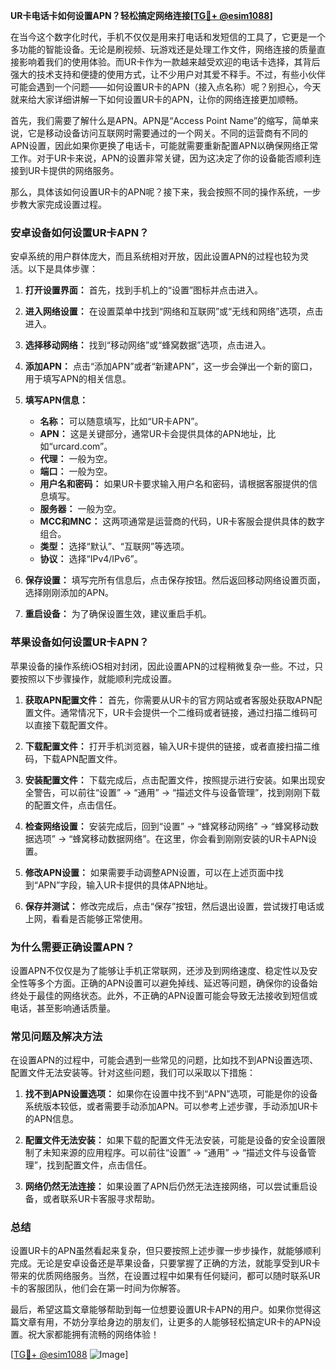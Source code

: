 **UR卡电话卡如何设置APN？轻松搞定网络连接[[TG💪+ @esim1088](https://t.me/s/esim1088)]**

在当今这个数字化时代，手机不仅仅是用来打电话和发短信的工具了，它更是一个多功能的智能设备。无论是刷视频、玩游戏还是处理工作文件，网络连接的质量直接影响着我们的使用体验。而UR卡作为一款越来越受欢迎的电话卡选择，其背后强大的技术支持和便捷的使用方式，让不少用户对其爱不释手。不过，有些小伙伴可能会遇到一个问题——如何设置UR卡的APN（接入点名称）呢？别担心，今天就来给大家详细讲解一下如何设置UR卡的APN，让你的网络连接更加顺畅。

首先，我们需要了解什么是APN。APN是“Access Point Name”的缩写，简单来说，它是移动设备访问互联网时需要通过的一个网关。不同的运营商有不同的APN设置，因此如果你更换了电话卡，可能就需要重新配置APN以确保网络正常工作。对于UR卡来说，APN的设置非常关键，因为这决定了你的设备能否顺利连接到UR卡提供的网络服务。

那么，具体该如何设置UR卡的APN呢？接下来，我会按照不同的操作系统，一步步教大家完成设置过程。

### **安卓设备如何设置UR卡APN？**

安卓系统的用户群体庞大，而且系统相对开放，因此设置APN的过程也较为灵活。以下是具体步骤：

1. **打开设置界面：** 首先，找到手机上的“设置”图标并点击进入。
   
2. **进入网络设置：** 在设置菜单中找到“网络和互联网”或“无线和网络”选项，点击进入。

3. **选择移动网络：** 找到“移动网络”或“蜂窝数据”选项，点击进入。

4. **添加APN：** 点击“添加APN”或者“新建APN”，这一步会弹出一个新的窗口，用于填写APN的相关信息。

5. **填写APN信息：**
   - **名称：** 可以随意填写，比如“UR卡APN”。
   - **APN：** 这是关键部分，通常UR卡会提供具体的APN地址，比如“urcard.com”。
   - **代理：** 一般为空。
   - **端口：** 一般为空。
   - **用户名和密码：** 如果UR卡要求输入用户名和密码，请根据客服提供的信息填写。
   - **服务器：** 一般为空。
   - **MCC和MNC：** 这两项通常是运营商的代码，UR卡客服会提供具体的数字组合。
   - **类型：** 选择“默认”、“互联网”等选项。
   - **协议：** 选择“IPv4/IPv6”。

6. **保存设置：** 填写完所有信息后，点击保存按钮。然后返回移动网络设置页面，选择刚刚添加的APN。

7. **重启设备：** 为了确保设置生效，建议重启手机。

### **苹果设备如何设置UR卡APN？**

苹果设备的操作系统iOS相对封闭，因此设置APN的过程稍微复杂一些。不过，只要按照以下步骤操作，就能顺利完成设置。

1. **获取APN配置文件：** 首先，你需要从UR卡的官方网站或者客服处获取APN配置文件。通常情况下，UR卡会提供一个二维码或者链接，通过扫描二维码可以直接下载配置文件。

2. **下载配置文件：** 打开手机浏览器，输入UR卡提供的链接，或者直接扫描二维码，下载APN配置文件。

3. **安装配置文件：** 下载完成后，点击配置文件，按照提示进行安装。如果出现安全警告，可以前往“设置” -> “通用” -> “描述文件与设备管理”，找到刚刚下载的配置文件，点击信任。

4. **检查网络设置：** 安装完成后，回到“设置” -> “蜂窝移动网络” -> “蜂窝移动数据选项” -> “蜂窝移动数据网络”。在这里，你会看到刚刚安装的UR卡APN设置。

5. **修改APN设置：** 如果需要手动调整APN设置，可以在上述页面中找到“APN”字段，输入UR卡提供的具体APN地址。

6. **保存并测试：** 修改完成后，点击“保存”按钮，然后退出设置，尝试拨打电话或上网，看看是否能够正常使用。

### **为什么需要正确设置APN？**

设置APN不仅仅是为了能够让手机正常联网，还涉及到网络速度、稳定性以及安全性等多个方面。正确的APN设置可以避免掉线、延迟等问题，确保你的设备始终处于最佳的网络状态。此外，不正确的APN设置可能会导致无法接收到短信或电话，甚至影响通话质量。

### **常见问题及解决方法**

在设置APN的过程中，可能会遇到一些常见的问题，比如找不到APN设置选项、配置文件无法安装等。针对这些问题，我们可以采取以下措施：

1. **找不到APN设置选项：** 如果你在设置中找不到“APN”选项，可能是你的设备系统版本较低，或者需要手动添加APN。可以参考上述步骤，手动添加UR卡的APN信息。

2. **配置文件无法安装：** 如果下载的配置文件无法安装，可能是设备的安全设置限制了未知来源的应用程序。可以前往“设置” -> “通用” -> “描述文件与设备管理”，找到配置文件，点击信任。

3. **网络仍然无法连接：** 如果设置了APN后仍然无法连接网络，可以尝试重启设备，或者联系UR卡客服寻求帮助。

### **总结**

设置UR卡的APN虽然看起来复杂，但只要按照上述步骤一步步操作，就能够顺利完成。无论是安卓设备还是苹果设备，只要掌握了正确的方法，就能享受到UR卡带来的优质网络服务。当然，在设置过程中如果有任何疑问，都可以随时联系UR卡的客服团队，他们会在第一时间为你解答。

最后，希望这篇文章能够帮助到每一位想要设置UR卡APN的用户。如果你觉得这篇文章有用，不妨分享给身边的朋友们，让更多的人能够轻松搞定UR卡的APN设置。祝大家都能拥有流畅的网络体验！

[[TG💪+ @esim1088](https://t.me/s/esim1088) ![Image](https://i.postimg.cc/4NQfJmqS/Snipaste-2025-05-13-00-14-12.png)]